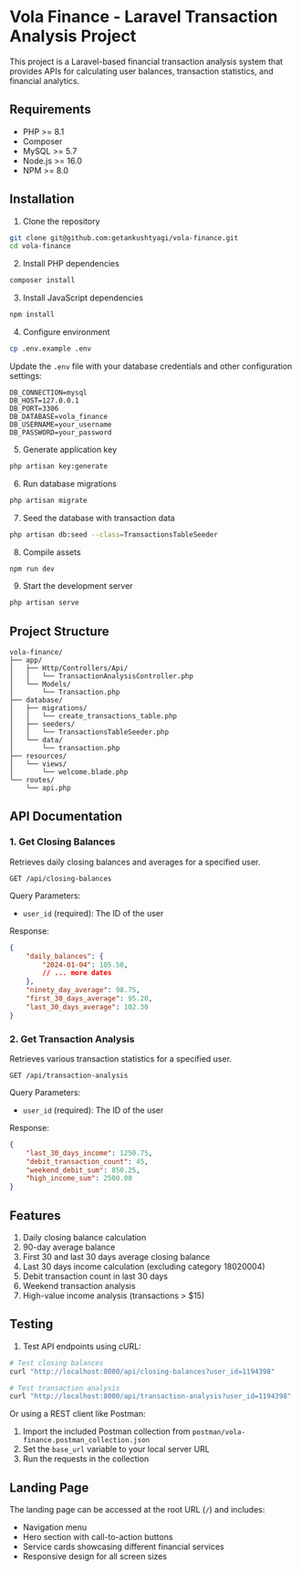 # Vola Finance - Laravel Transaction Analysis Project

This project is a Laravel-based financial transaction analysis system that provides APIs for calculating user balances, transaction statistics, and financial analytics.

## Requirements

- PHP >= 8.1
- Composer
- MySQL >= 5.7
- Node.js >= 16.0
- NPM >= 8.0

## Installation

1. Clone the repository
```bash
git clone git@github.com:getankushtyagi/vola-finance.git
cd vola-finance
```

2. Install PHP dependencies
```bash
composer install
```

3. Install JavaScript dependencies
```bash
npm install
```

4. Configure environment
```bash
cp .env.example .env
```
Update the `.env` file with your database credentials and other configuration settings:
```env
DB_CONNECTION=mysql
DB_HOST=127.0.0.1
DB_PORT=3306
DB_DATABASE=vola_finance
DB_USERNAME=your_username
DB_PASSWORD=your_password
```

5. Generate application key
```bash
php artisan key:generate
```

6. Run database migrations
```bash
php artisan migrate
```

7. Seed the database with transaction data
```bash
php artisan db:seed --class=TransactionsTableSeeder
```

8. Compile assets
```bash
npm run dev
```

9. Start the development server
```bash
php artisan serve
```

## Project Structure

```
vola-finance/
├── app/
│   ├── Http/Controllers/Api/
│   │   └── TransactionAnalysisController.php
│   └── Models/
│       └── Transaction.php
├── database/
│   ├── migrations/
│   │   └── create_transactions_table.php
│   ├── seeders/
│   │   └── TransactionsTableSeeder.php
│   └── data/
│       └── transaction.php
├── resources/
│   └── views/
│       └── welcome.blade.php
└── routes/
    └── api.php
```

## API Documentation

### 1. Get Closing Balances

Retrieves daily closing balances and averages for a specified user.

```
GET /api/closing-balances
```

Query Parameters:
- `user_id` (required): The ID of the user

Response:
```json
{
    "daily_balances": {
        "2024-01-04": 105.50,
        // ... more dates
    },
    "ninety_day_average": 98.75,
    "first_30_days_average": 95.20,
    "last_30_days_average": 102.30
}
```

### 2. Get Transaction Analysis

Retrieves various transaction statistics for a specified user.

```
GET /api/transaction-analysis
```

Query Parameters:
- `user_id` (required): The ID of the user

Response:
```json
{
    "last_30_days_income": 1250.75,
    "debit_transaction_count": 45,
    "weekend_debit_sum": 850.25,
    "high_income_sum": 2500.00
}
```

## Features

1. Daily closing balance calculation
2. 90-day average balance
3. First 30 and last 30 days average closing balance
4. Last 30 days income calculation (excluding category 18020004)
5. Debit transaction count in last 30 days
6. Weekend transaction analysis
7. High-value income analysis (transactions > $15)

## Testing

1. Test API endpoints using cURL:

```bash
# Test closing balances
curl "http://localhost:8000/api/closing-balances?user_id=1194398"

# Test transaction analysis
curl "http://localhost:8000/api/transaction-analysis?user_id=1194398"
```

Or using a REST client like Postman:
1. Import the included Postman collection from `postman/vola-finance.postman_collection.json`
2. Set the `base_url` variable to your local server URL
3. Run the requests in the collection

## Landing Page

The landing page can be accessed at the root URL (`/`) and includes:
- Navigation menu
- Hero section with call-to-action buttons
- Service cards showcasing different financial services
- Responsive design for all screen sizes